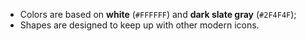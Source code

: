 - Colors are based on **white** (`#FFFFFF`) and **dark slate gray** (`#2F4F4F`);
- Shapes are designed to keep up with other modern icons.
